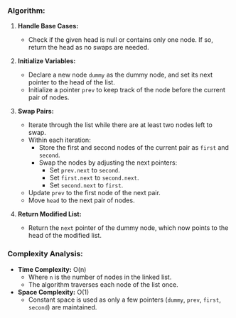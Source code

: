 ### Algorithm:
1. **Handle Base Cases:**
   - Check if the given head is null or contains only one node. If so, return the head as no swaps are needed.

2. **Initialize Variables:**
   - Declare a new node `dummy` as the dummy node, and set its next pointer to the head of the list.
   - Initialize a pointer `prev` to keep track of the node before the current pair of nodes.

3. **Swap Pairs:**
   - Iterate through the list while there are at least two nodes left to swap.
   - Within each iteration:
     - Store the first and second nodes of the current pair as `first` and `second`.
     - Swap the nodes by adjusting the next pointers:
       - Set `prev.next` to `second`.
       - Set `first.next` to `second.next`.
       - Set `second.next` to `first`.
   - Update `prev` to the first node of the next pair.
   - Move `head` to the next pair of nodes.

4. **Return Modified List:**
   - Return the `next` pointer of the dummy node, which now points to the head of the modified list.

### Complexity Analysis:
- **Time Complexity:** O(n)
  - Where `n` is the number of nodes in the linked list.
  - The algorithm traverses each node of the list once.
- **Space Complexity:** O(1)
  - Constant space is used as only a few pointers (`dummy`, `prev`, `first`, `second`) are maintained.

